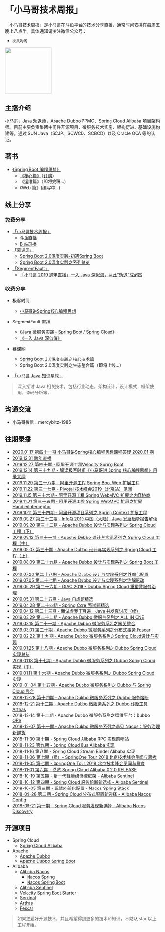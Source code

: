 # 「小马哥技术周报」

「小马哥技术周报」是小马哥在斗鱼平台的技术分享直播，通常时间安排在每周五晚上八点半，具体通知请关注微信公众号：
- `次灵均阁`

<img src="https://mercyblitz.github.io/books/thinking-in-spring-boot/assets/my_mp_qrcode.jpg" width="150" height="150" align="middle"></img>




## 主播介绍

[小马哥](https://mercyblitz.github.io/about/)，[Java 劝退师](https://www.douyu.com/mercyblitz)，[Apache Dubbo](https://dubbo.apache.org/) PPMC、[Spring Cloud Alibaba](https://github.com/spring-cloud-incubator/spring-cloud-alibaba) 项目架构师。目前主要负责集团中间件开源项目、微服务技术实施、架构衍进、基础设施构建等。通过 SUN Java（SCJP、SCWCD、SCBCD）以及 Oracle OCA 等的认证。



## 著书

- [《Spring Boot 编程思想》](/books/thinking-in-spring-boot/)
  - [《核心篇》](https://mercyblitz.github.io/books/thinking-in-spring-boot/core/preface/)（[订购](https://item.jd.com/12570242.html)）
  - 《运维篇》（即将完稿…)
  - 《Web 篇》(编写中…)



## 线上分享

### 免费分享

- [「小马哥技术周报」](https://www.douyu.com/mercyblitz)
	- [斗鱼直播](https://www.douyu.com/mercyblitz)
	- [B 站录播](http://space.bilibili.com/327910845/channel/detail?cid=52311)
- [「慕课网」](https://www.imooc.com/t/5387391)
	- [Spring Boot 2.0深度实践-初遇Spring Boot](https://www.imooc.com/learn/933) 
  - [Spring Boot 2.0深度实践之系列总览](https://www.imooc.com/learn/1058)
- [「SegmentFault」](https://segmentfault.com/u/mercyblitz)
	- [「小马哥 2019 跨年直播」一入 Java 深似海，从此“劝退”成必然](https://mp.weixin.qq.com/s?__biz=MzIxNDU4NjE1OQ==&mid=2247484085&idx=1&sn=5905f53e69bae9d48b3783a83bde40b3)	



### 收费分享

- 极客时间
  - [小马哥讲Spring核心编程思想](http://t.cn/AikTcHYq)

- SegmentFault 直播
  - [《Java 微服务实践 - Spring Boot / Spring Cloud》](http://t.cn/RoC0nNi)
  - [《一入 Java 深似海》](http://t.cn/E6bTa9O)

- 慕课网
    - [Spring Boot 2.0深度实践之核心技术篇](https://coding.imooc.com/class/252.html)
    - Spring Boot 2.0深度实践之生态整合篇（即将上线...）
    
 - [「小马哥 Java 知识星球」](http://t.cn/RnxUYzd)
> 深入探讨 Java 相关技术，包括行业动态，架构设计，设计模式，框架使用，源码分析等。


## 沟通交流

- 小马哥微信：mercyblitz-1985


## 往期录播
- [2020.01.17 第四十一期 小马哥讲Spring核心编程思想课程答疑 2020.01 期](https://www.bilibili.com/video/av83909646)
- [2019.12.31 跨年直播](https://segmentfault.com/ls/1650000021471857)
- [2019.12.27 第四十期   - 阿里开源工程Velocity Spring Boot](https://www.bilibili.com/video/av80903598)
- [2019.12.14 第三十九期 - 解读极客时间《小马哥讲 Spring 核心编程思想》目录大纲](https://www.bilibili.com/video/av79258535)
- [2019.11.29 第三十八期 - 阿里开源工程 Spring Boot Web 扩展工程](https://www.bilibili.com/video/av77491862)
- [2019.11.22 第三十七期 - Pivotal 技术峰会2019（北京站）见闻](https://www.bilibili.com/video/av76793947)
- [2019.11.15 第三十六期 - 阿里开源工程 Spring WebMVC 扩展之内容协商](https://www.bilibili.com/video/av75800062)
- [2019.11.01 第三十五期 - 阿里开源工程 Spring WebMVC 扩展之扩展 HandlerInterceptor](https://www.bilibili.com/video/av74195849)
- [2019.10.11 第三十四期 - 阿里开源项目系列之 Spring Context 扩展工程](https://www.bilibili.com/video/av70943964)
- [2019.09.27 第三十三期 - InfoQ 2019 中国（大陆） Java 发展趋势报告解读](https://www.bilibili.com/video/av69203663)
- [2019.09.20 第三十二期 - Apache Dubbo 设计与实现系列之 Spring Cloud 工程（下）](https://www.bilibili.com/video/av68453823)
- [2019.09.12 第三十一期 - Apache Dubbo 设计与实现系列之 Spring Cloud 工程（中）](https://www.bilibili.com/video/av67520312)
- [2019.09.07 第三十期   - Apache Dubbo 设计与实现系列之 Spring Cloud 工程（上）](https://www.bilibili.com/video/av66869726)
- [2019.08.09 第二十九期 - Apache Dubbo 设计与实现系列之 Spring Boot 工程](https://www.bilibili.com/video/av63033885)
- [2019.07.26 第二十八期 - Apache Dubbo 设计与实现系列之外部化配置](https://www.bilibili.com/video/av60919327)
- [2019.07.05 第二十七期 - Apache Dubbo 设计与实现系列之注解驱动](https://www.bilibili.com/video/av58004178)
- [2019.06.29 第二十六期 - GIAC 2019 - Dubbo Spring Cloud 重塑微服务治理](https://www.bilibili.com/video/av57421314)
- [2019.05.31 第二十五期 - Java 自虐题精选](https://www.bilibili.com/video/av54202244)
- [2019.04.28 第二十四期 - Spring Core 面试题精选](https://www.bilibili.com/video/av50576322)
- [2019.04.12 第二十三期 - 面试虐我千百遍，Java 并发真讨厌（续）](https://www.bilibili.com/video/av49124110)
- [2019.03.29 第二十二期 - Apache Dubbo 微服务系列之 ALL IN ONE](https://www.bilibili.com/video/av47712354)
- [2019.03.15 第二十一期 - Apache Dubbo 微服务系列之网关整合](https://www.bilibili.com/video/av46476226)
- [2019.03.01 第二十期 - Apache Dubbo 微服务系列之分布式事务 Fescar](https://www.bilibili.com/video/av45098855/)
- [2019.02.22 第十九期 - Apache Dubbo 微服务系列之Spring Cloud设计与实现](https://www.bilibili.com/video/av44423093)
- [2019.01.25 第十八期 - Apache Dubbo 微服务系列之 Dubbo Spring Cloud 实现总结](https://www.bilibili.com/video/av41832154)
- [2019.01.18 第十七期 - Apache Dubbo 微服务系列之 Dubbo Spring Cloud 实现（下）](https://www.bilibili.com/video/av41107520)
- [2019.01.11 第十六期 - Apache Dubbo 微服务系列之 Dubbo Spring Cloud 实现](https://www.bilibili.com/video/av40513576)
- [2019-01-04 第十五期 - Apache Dubbo 微服务系列之 Dubbo 与 Spring Cloud 整合](https://www.bilibili.com/video/av39934592)
- [2018-12-28 第十四期 - Apache Dubbo 微服务系列之 Dubbo 服务熔断](https://www.bilibili.com/video/av39265068)
- [2018-12-21 第十三期 - Apache Dubbo 微服务系列之 Dubbo 诊断工具Arthas](https://www.bilibili.com/video/av38706424)
- [2018-12-14 第十二期 - Apache Dubbo 微服务系列之运维平台：Dubbo OPS](https://www.bilibili.com/video/av38171797)
- [2018-12-07 第十一期 - Apache Dubbo 微服务系列之遇见 Nacos：服务治理新鲜货](https://www.bilibili.com/video/av37654812)
- [2018-11-30 第十期 - Spring Cloud Alibaba RPC 实现前哨站](https://www.bilibili.com/video/av37235663)
- [2018-11-23 第九期 - Spring Cloud Bus Alibaba 实现](https://www.bilibili.com/video/av36616156)
- [2018-11-16 第八期 - Spring Cloud Stream Binder Alibaba 实现](https://www.bilibili.com/video/av36114167)
- [2018-11-06 第七期（续）- SpringOne Tour 2018 北京技术峰会见闻与思考](https://www.bilibili.com/video/av35456227)
- [2018-11-05 第七期 - SpringOne Tour 2018 北京技术峰会见闻与思考](https://www.bilibili.com/video/av35455242)
- [2018-11-01 第六期 - 总览 Spring Cloud Alibaba 0.2.0.RELEASE](https://www.bilibili.com/video/av35093260)
- [2018-10-19 第五期 - 新一代轻量级流控框架 - Alibaba Sentinel](https://www.bilibili.com/video/av34192135)
- [2018-10-12 第四期 - Spring Cloud 服务熔断新选择 - Alibaba Sentinel](https://www.bilibili.com/video/av33707793)
- [2018-10-05 第三期 - 超越外部化配置 - Nacos Spring Stack](https://www.bilibili.com/video/av33216900)
- [2018-09-28 第二期 - Spring Cloud 分布式配置新选择 - Alibaba Nacos Config](https://www.bilibili.com/video/av32723734)
- [2018-09-21 第一期 - Spring Cloud 服务发现新选择 - Alibaba Nacos Discovery](https://www.bilibili.com/video/av32191103)



## 开源项目

- Spring Cloud
  - [Spring Cloud Alibaba](https://github.com/spring-cloud-incubator/spring-cloud-alibaba)
- Apache
    - [Apache Dubbo](https://github.com/apache/incubator-dubbo)
    - [Apache Dubbo Spring Boot](https://github.com/apache/incubator-dubbo-spring-boot-project) 
- Alibaba
    - [Alibaba Nacos](https://github.com/alibaba/nacos)
        - [Nacos Spring](https://github.com/nacos-group/nacos-spring-project)
        - [Nacos Spring Boot](https://github.com/nacos-group/nacos-spring-boot-project)
    - [Alibaba Sentinel](https://github.com/alibaba/Sentinel)
    - [Velocity Spring Boot Starter](https://github.com/alibaba/velocity-spring-boot-project)
    - [Sentinal](https://github.com/alibaba/sentinel)
    - [Arthas](https://github.com/alibaba/arthas)
    - [Fescar](https://github.com/alibaba/fescar)

> 如果您爱好开源技术，并且希望得到更多的技术和知识，不妨从 star 以上工程开始。
